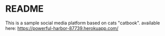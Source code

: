 # README

This is a sample social media platform based on cats "catbook".
available here: https://powerful-harbor-87739.herokuapp.com/

